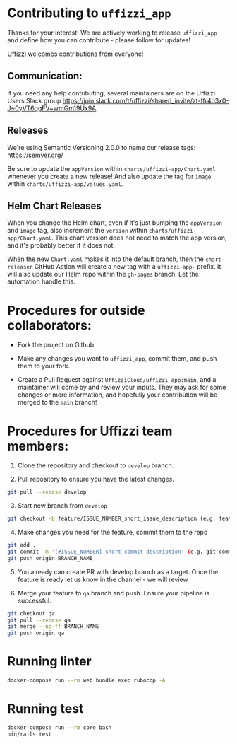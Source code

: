 # Contributing to `uffizzi_app`

Thanks for your interest! We are actively working to release `uffizzi_app` and define how you can contribute - please follow for updates!

Uffizzi welcomes contributions from everyone!

## Communication:

If you need any help contributing, several maintainers are on the Uffizzi Users Slack group https://join.slack.com/t/uffizzi/shared_invite/zt-ffr4o3x0-J~0yVT6qgFV~wmGm19Ux9A.

## Releases

We're using Semantic Versioning 2.0.0 to name our release tags: https://semver.org/

Be sure to update the `appVersion` within `charts/uffizzi-app/Chart.yaml` whenever you create a new release! And also update the tag for `image` within `charts/uffizzi-app/values.yaml`.

## Helm Chart Releases

When you change the Helm chart, even if it's just bumping the `appVersion` and `image` tag, also increment the `version` within `charts/uffizzi-app/Chart.yaml`.  This chart version does not need to match the app version, and it's probably better if it does not.

When the new `Chart.yaml` makes it into the default branch, then the `chart-releaser` GitHub Action will create a new tag with a `uffizzi-app-` prefix. It will also update our Helm repo within the `gh-pages` branch. Let the automation handle this.

# Procedures for outside collaborators:

- Fork the project on Github.

- Make any changes you want to `uffizzi_app`, commit them, and push them to your fork.

- Create a Pull Request against `UffizziCloud/uffizzi_app:main`, and a maintainer will come by and review your inputs. They may ask for some changes or more information, and hopefully your contribution will be merged to the `main` branch!

# Procedures for Uffizzi team members:

1. Clone the repository and checkout to `develop` branch.

2. Pull repository to ensure you have the latest changes.

```bash
git pull --rebase develop
```

3. Start new branch from `develop`

```bash
git checkout -b feature/ISSUE_NUMBER_short_issue_description (e.g. feature/53_add_domain_settings)
```

4. Make changes you need for the feature, commit them to the repo

```bash
git add .
git commit -m '[#ISSUE_NUMBER] short commit description' (e.g. git commit -m '[#53] added domain settings')
git push origin BRANCH_NAME
```

5. You already can create PR with develop branch as a target. Once the feature is ready let us know in the channel - we will review

6. Merge your feature to `qa` branch and push. Ensure your pipeline is successful.

```bash
git checkout qa
git pull --rebase qa
git merge --no-ff BRANCH_NAME
git push origin qa
```

# Running linter

```bash
docker-compose run --rm web bundle exec rubocop -A
```

# Running test

```bash
docker-compose run --rm core bash
bin/rails test
```
